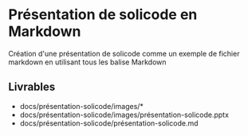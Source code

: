 # Présentation de solicode en Markdown

Création d'une présentation de solicode comme un exemple de fichier markdown en utilisant tous les balise Markdown

## Livrables




- docs/présentation-solicode/images/*
- docs/présentation-solicode/images/présentation-solicode.pptx
- docs/présentation-solicode/présentation-solicode.md